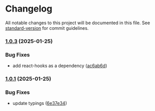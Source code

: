 # Changelog

All notable changes to this project will be documented in this file. See [standard-version](https://github.com/conventional-changelog/standard-version) for commit guidelines.

### [1.0.3](https://github.com/ZeynalliZeynal/everest-ui/compare/v1.8.1...v1.0.3) (2025-01-25)


### Bug Fixes

* add react-hooks as a dependency ([ac6ab6d](https://github.com/ZeynalliZeynal/everest-ui/commit/ac6ab6d6a0b37160902e9ededf1271e1246541a6))

### [1.0.1](https://github.com/ZeynalliZeynal/everest-ui/compare/v1.0.6...v1.0.1) (2025-01-25)


### Bug Fixes

* update typings ([6e37e34](https://github.com/ZeynalliZeynal/everest-ui/commit/6e37e348eb49ccd61a88dfef5eb46ff7c9baec34))
